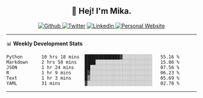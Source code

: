 <h2 align="center">👋 Hej! I'm Mika.</h2>
<p align="center">
  <a 
    href="https://github.com/jonas-mika" 
    target="_blank">
    <img 
      alt="Github" 
      src="https://img.shields.io/badge/GitHub-%2312100E.svg?&style=for-the-badge&logo=Github&logoColor=white"
    />
  </a> 
  <a href="https://www.instagram.com/mikasenghaas/" target="_blank"><img alt="Twitter" src="https://img.shields.io/badge/instagram-%231DA1F2.svg?&style=for-the-badge&logo=instagram&logoColor=white&color=red" /></a> 
  <a 
    href="https://www.linkedin.com/in/jonas-mika-senghaas/" 
    target="_blank">
    <img 
      alt="LinkedIn" 
      src="https://img.shields.io/badge/linkedin-%230077B5.svg?&style=for-the-badge&logo=linkedin&logoColor=white" 
    />
  </a> 
  <a 
    href="http://jonas-mika.de/" 
    target="_blank">
    <img 
      alt="Personal Website" 
      src="https://img.shields.io/endpoint?url=https%3A%2F%2Fjonas-mika.herokuapp.com%2Fbadge&color=grey&labelColor=grey" 
    />
  </a> 
</p>

-------

📊 **Weekly Development Stats**
<!--START_SECTION:waka-->

```text
Python       10 hrs 18 mins  █████████████▓░░░░░░░░░░░   55.16 %
Markdown     2 hrs 58 mins   ████░░░░░░░░░░░░░░░░░░░░░   15.86 %
JSON         1 hr 24 mins    ██░░░░░░░░░░░░░░░░░░░░░░░   07.56 %
R            1 hr 9 mins     █▓░░░░░░░░░░░░░░░░░░░░░░░   06.23 %
Text         1 hr 3 mins     █▒░░░░░░░░░░░░░░░░░░░░░░░   05.69 %
YAML         31 mins         ▓░░░░░░░░░░░░░░░░░░░░░░░░   02.78 %
```

<!--END_SECTION:waka-->

-------

